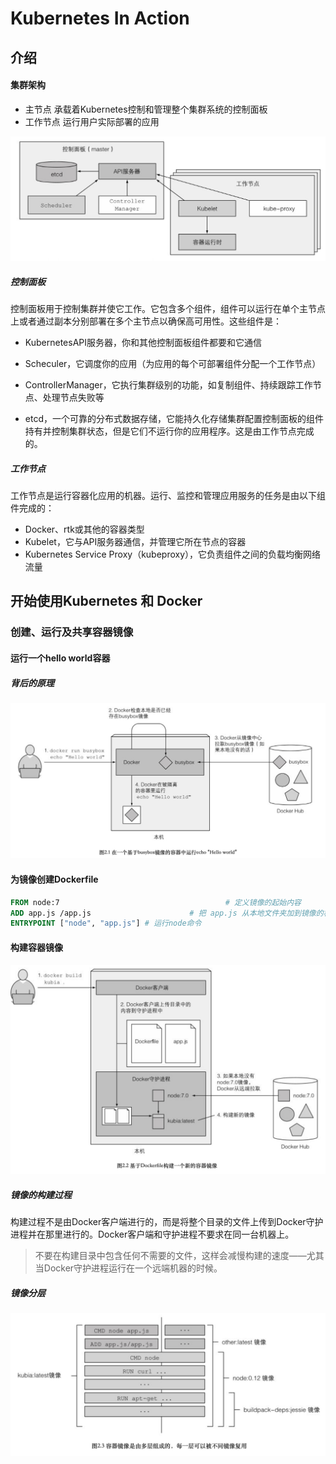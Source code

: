 # Kubernetes In Action



## 介绍

#### 集群架构

* 主节点 承载着Kubernetes控制和管理整个集群系统的控制面板
* 工作节点 运行用户实际部署的应用

![image-20200512185216239](assets/images/image-20200512185216239.png)

##### 控制面板

控制面板用于控制集群并使它工作。它包含多个组件，组件可以运行在单个主节点上或者通过副本分别部署在多个主节点以确保高可用性。这些组件是：

* KubernetesAPI服务器，你和其他控制面板组件都要和它通信

* Scheculer，它调度你的应用（为应用的每个可部署组件分配一个工作节点）

* ControllerManager，它执行集群级别的功能，如复制组件、持续跟踪工作节点、处理节点失败等

* etcd，一个可靠的分布式数据存储，它能持久化存储集群配置控制面板的组件持有并控制集群状态，但是它们不运行你的应用程序。这是由工作节点完成的。

##### 工作节点

工作节点是运行容器化应用的机器。运行、监控和管理应用服务的任务是由以下组件完成的：

* Docker、rtk或其他的容器类型
* Kubelet，它与API服务器通信，并管理它所在节点的容器
* Kubernetes Service Proxy（kubeproxy），它负责组件之间的负载均衡网络流量

## 开始使用Kubernetes 和 Docker

### 创建、运行及共享容器镜像

#### 运行一个hello world容器

##### 背后的原理

![image-20200512190107940](assets/images/image-20200512190107940.png)

#### 为镜像创建Dockerfile

```dockerfile
FROM node:7										# 定义镜像的起始内容
ADD app.js /app.js						# 把 app.js 从本地文件夹加到镜像的根目录。保持文件名
ENTRYPOINT ["node", "app.js"] # 运行node命令
```

#### 构建容器镜像

![image-20200512190647676](assets/images/image-20200512190647676.png)

##### 镜像的构建过程

构建过程不是由Docker客户端进行的，而是将整个目录的文件上传到Docker守护进程并在那里进行的。Docker客户端和守护进程不要求在同一台机器上。

> 不要在构建目录中包含任何不需要的文件，这样会减慢构建的速度——尤其当Docker守护进程运行在一个远端机器的时候。

##### 镜像分层

![image-20200512190920937](assets/images/image-20200512190920937.png)



